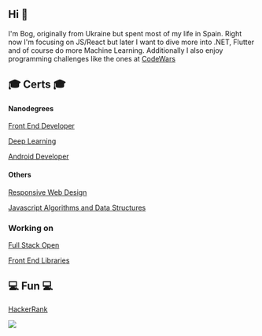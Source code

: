 ## Hi 👋
I'm Bog, originally from Ukraine but spent most of my life in Spain. Right now I'm focusing on JS/React but later I want to dive more into .NET, Flutter and of course do more Machine Learning.
Additionally I also enjoy programming challenges like the ones at [CodeWars](https://www.codewars.com/users/bgdnvk)
## 🎓 Certs 🎓
#### Nanodegrees
[Front End Developer](https://confirm.udacity.com/6V3TCRCC)

[Deep Learning](https://confirm.udacity.com/JYDXSXTQ) 

[Android Developer](https://confirm.udacity.com/RA9QAPDU) 

#### Others
[Responsive Web Design](https://www.freecodecamp.org/certification/bgdnvk/responsive-web-design) 

[Javascript Algorithms and Data Structures](https://www.freecodecamp.org/certification/bgdnvk/javascript-algorithms-and-data-structures) 

### Working on
[Full Stack Open](https://fullstackopen.com/en/) 

[Front End Libraries](https://www.freecodecamp.org/learn/front-end-libraries/) 


## 💻 Fun 💻
[HackerRank](https://www.hackerrank.com/bnovykov)

<a>
 <img align="center" src="https://www.codewars.com/users/bgdnvk/badges/large" />
</a>


<!--
**bgdnvk/bgdnvk** is a ✨ _special_ ✨ repository because its `README.md` (this file) appears on your GitHub profile.

Here are some ideas to get you started:

- 🔭 I’m currently working on ...
- 🌱 I’m currently learning ...
- 👯 I’m looking to collaborate on ...
- 🤔 I’m looking for help with ...
- 💬 Ask me about ...
- 📫 How to reach me: ...
- 😄 Pronouns: ...
- ⚡ Fun fact: ...
-->
